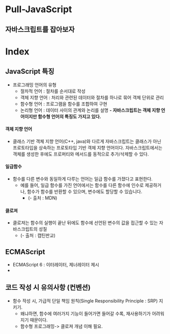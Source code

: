 # Pull-JavaScript
자바스크립트를 잡아보자
---

# Index

## JavaScript 특징

- 프로그래밍 언어의 유형
  - 절차적 언어 : 절차를 순서대로 작성
  - 객체 지향 언어 : 처리와 관련된 데이터와 절차를 하나로 묶어 객체 단위로 관리
  - 함수형 언어 : 프로그램을 함수를 조합하여 구현
  - 논리형 언어 : 데이터 사이의 관계와 논리를 설명
**- 자바스크립트는 객체 지향 언어이지만 함수형 언어의 특징도 가지고 있다.**

#### 객체 지향 언어
- 클래스 기반 객체 지향 언어(C++, java)와 다르게 자바스크립트는 클래스가 아닌 프로토타입을 상속하는 프로토타입 기반 객체 지향 언어이다.
자바스크립트에서는 객체를 생성한 후에도 프로퍼티와 메서드를 동적으로 추가/삭제할 수 있다.


#### 일급함수 
- 함수를 다른 변수와 동일하게 다루는 언어는 일급 함수를 가졌다고 표현한다. 
  - 예를 들어, 일급 함수를 가진 언어에서는 함수를 다른 함수에 인수로 제공하거나, 함수가 함수를 반환할 수 있으며, 변수에도 할당할 수 있습니다. 
    - (- 출처 : MDN)

#### 클로져
- 클로져는 함수의 실행이 끝난 뒤에도 함수에 선언된 변수의 값을 접근할 수 있는 자바스크립트의 성질
  - (- 출처 : 캡틴판교)


## ECMAScript 
- ECMAScript 6 : 이터레이터, 제너레이터 제시 
- 


## 코드 작성 시 유의사항 (컨벤션)

- 함수 작성 시, 가급적 단일 책임 원칙(Single Responsibility Principle : SRP) 지키기. 
  - 왜냐하면, 함수에 여러가지 기능이 들어가면 들어갈 수록, 재사용하기가 어려워지기 때문이다.
  - 함수형 프로그래밍-> 클로져 개념 이해 필요.
